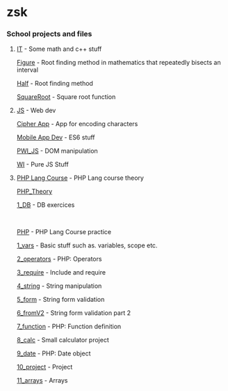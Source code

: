 # zsk

### School projects and files

1. [IT](https://github.com/jkbkupczyk/zsk/tree/main/IT/CS) - Some math and c++ stuff

   [Figure](https://github.com/jkbkupczyk/zsk/tree/main/IT/CS/Figure) - Root finding method in mathematics that repeatedly bisects an interval
   
   [Half](https://github.com/jkbkupczyk/zsk/blob/main/IT/CS/Half/Half.cpp) - Root finding method
   
   [SquareRoot](https://github.com/jkbkupczyk/zsk/blob/main/IT/CS/SquareRoot/SquareRoot.cpp) - Square root function

2. [JS](https://github.com/jkbkupczyk/zsk/tree/main/JS) - Web dev

   [Cipher App](https://github.com/jkbkupczyk/zsk/tree/gp-cipher) - App for encoding characters
   
   [Mobile App Dev](https://github.com/jkbkupczyk/zsk/tree/main/JS/MobileApps) - ES6 stuff
   
   [PWI_JS](https://github.com/jkbkupczyk/zsk/tree/main/JS/PWI_JS) - DOM manipulation

   [WI](https://github.com/jkbkupczyk/zsk/tree/main/JS/WI) - Pure JS Stuff
   
3. [PHP Lang Course](https://github.com/jkbkupczyk/zsk/tree/main/PHP/) - PHP Lang course theory

      [PHP_Theory](https://github.com/jkbkupczyk/zsk/tree/main/PHP/PHP_PWI)
         
      [1_DB](https://github.com/jkbkupczyk/zsk/tree/main/PHP/PHP_PWI/1_Database) - DB exercices
      
      <br>

      [PHP](https://github.com/jkbkupczyk/zsk/tree/main/PHP/lectures) - PHP Lang Course practice

      [1_vars](https://github.com/jkbkupczyk/zsk/tree/main/PHP/lectures/1_vars) - Basic stuff such as. variables, scope etc.
   
      [2_operators](https://github.com/jkbkupczyk/zsk/tree/main/PHP/lectures/2_operators) - PHP: Operators
   
      [3_require](https://github.com/jkbkupczyk/zsk/tree/main/PHP/lectures/3_require) - Include and require
   
      [4_string](https://github.com/jkbkupczyk/zsk/tree/main/PHP/lectures/4_string) - String manipulation
   
      [5_form](https://github.com/jkbkupczyk/zsk/tree/main/PHP/lectures/5_form) - String form validation
   
      [6_fromV2](https://github.com/jkbkupczyk/zsk/tree/main/PHP/lectures/6_form) - String form validation part 2
   
      [7_function](https://github.com/jkbkupczyk/zsk/tree/main/PHP/lectures/7_function) - PHP: Function definition
   
      [8_calc](https://github.com/jkbkupczyk/zsk/tree/main/PHP/lectures/8_calc) - Small calculator project
   
      [9_date](https://github.com/jkbkupczyk/zsk/tree/main/PHP/lectures/9_date) - PHP: Date object
   
      [10_project](https://github.com/jkbkupczyk/zsk/tree/main/PHP/lectures/10_project) - Project

      [11_arrays](https://github.com/jkbkupczyk/zsk/tree/main/PHP/lectures/11_arrays) - Arrays
   
